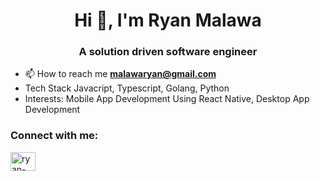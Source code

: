 <h1 align="center">Hi 👋, I'm Ryan Malawa</h1>
<h3 align="center">A solution driven software engineer</h3>



- 📫 How to reach me **malawaryan@gmail.com**
- Tech Stack Javacript, Typescript, Golang, Python
- Interests: Mobile App Development Using React Native, Desktop App Development

  
<h3 align="left">Connect with me:</h3>
<p align="left">
<a href="https://linkedin.com/in/ryan-malawa" target="blank"><img align="center" src="https://raw.githubusercontent.com/rahuldkjain/github-profile-readme-generator/master/src/images/icons/Social/linked-in-alt.svg" alt="ryan-malawa" height="30" width="40" /></a>
</p>


